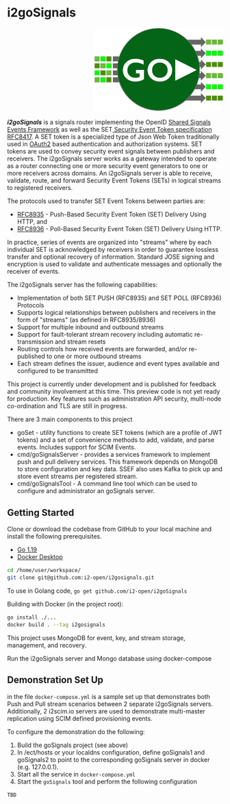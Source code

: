 # i2goSignals

<div style="text-align: right"><img src="media/GoSignals-msgs.png" title="GoSignals-Msgs" width=300 /></div>

**_i2goSignals_** is a signals router implementing the OpenID [Shared Signals Events Framework](https://openid.net/specs/openid-sharedsignals-framework-1_0-02.html) as well 
as the SET[ Security Event Token specification RFC8417](https://www.rfc-editor.org/rfc/rfc8417). A SET token is a 
specialized type of Json Web Token traditionally used in [OAuth2](https://www.rfc-editor.org/rfc/rfc6749)
based authentication and authorization systems. SET tokens are used to convey security event signals between publishers and
receivers. The i2goSignals server works as a gateway intended to operate as a router connecting one or more security 
event generators to one or more receivers across domains. An i2goSignals server is able to receive, validate, route, and 
forward Security Event Tokens (SETs) in logical streams to registered receivers. 

The protocols used to transfer SET Event Tokens between parties are:
* [RFC8935](https://www.rfc-editor.org/rfc/rfc8935) - Push-Based Security Event Token (SET) Delivery Using HTTP, and
* [RFC8936](https://www.rfc-editor.org/rfc/rfc8936) - Poll-Based Security Event Token (SET) Delivery Using HTTP.

In practice, series of events are organized into "streams" where by each individual SET is acknowledged by receivers in order to guarantee lossless 
transfer and optional recovery of information.  Standard JOSE signing and encryption is used to validate and authenticate messages and optionally
the receiver of events.

The i2goSignals server has the following capabilities:
* Implementation of both SET PUSH (RFC8935) and SET POLL (RFC8936) Protocols
* Supports logical relationships between publishers and receivers in the form of "streams" (as defined in RFC8935/8936)
* Support for multiple inbound and outbound streams
* Support for fault-tolerant stream recovery including automatic re-transmission and stream resets
* Routing controls how received events are forwarded, and/or re-published to one or more outbound streams
* Each stream defines the issuer, audience and event types available and configured to be transmitted

This project is currently under development and is published for feedback and community involvement at this time.  This 
preview code is not yet ready for production. Key features such as administration API security, multi-node co-ordination and TLS are still in progress.

There are 3 main components to this project
* goSet - utility functions to create SET tokens (which are a profile of JWT tokens) and a set of convenience methods to add, validate, and parse events. Includes support for SCIM Events.
* cmd/goSignalsServer - provides a services framework to implement push and pull delivery services. This framework depends on MongoDB to store configuration and key data. SSEF also uses Kafka to pick up and store event streams per registered stream.
* cmd/goSignalsTool - A command line tool which can be used to configure and administrator an goSignals server.

## Getting Started

Clone or download the codebase from GitHub to your local machine and install the following prerequisites.

* [Go 1.19](https://go.dev)
* [Docker Desktop](https://www.docker.com/products/docker-desktop)

```bash
cd /home/user/workspace/
git clone git@github.com:i2-open/i2gosignals.git
```

To use in Golang code, `go get github.com/i2-open/i2goSignals`

Building with Docker (in the project root):
```bash
go install ./...
docker build . --tag i2gosignals
```

This project uses MongoDB for event, key, and stream storage, management, and recovery.


Run the i2goSignals server and Mongo database using docker-compose

## Demonstration Set Up
in the file `docker-compose.yml` is a sample set up that demonstrates both Push and Pull stream scenarios between 2 separate i2goSignals
servers. Additionally, 2 i2scim.io servers are used to demonstrate multi-master replication using SCIM defined provisioning events.

To configure the demonstration do the following:
1. Build the goSignals project (see above)
2. In /ect/hosts or your localdns configuration, define goSignals1 and goSignals2 to point to the corresponding goSignals server in docker (e.g. 127.0.0.1).
3. Start all the service in `docker-compose.yml`
4. Start the `goSignals` tool and perform the following configuration
```bash
TBD
```